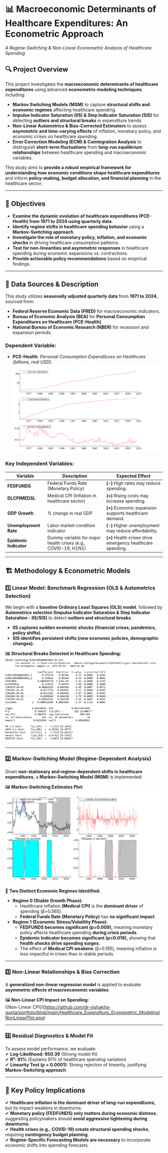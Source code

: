 # 📊 Macroeconomic Determinants of Healthcare Expenditures: An Econometric Approach  
*A Regime-Switching & Non-Linear Econometric Analysis of Healthcare Spending*  

## 🔍 Project Overview  
This project investigates the **macroeconomic determinants of healthcare expenditures** using advanced **econometric modeling techniques**, including:  

- **Markov Switching Models (MSM)** to capture **structural shifts and economic regimes** affecting healthcare spending.  
- **Impulse Indicator Saturation (IIS) & Step Indicator Saturation (SIS)** for detecting **outliers and structural breaks** in expenditure trends.  
- **Non-Linear Autometrics & Bias-Corrected Estimators** to assess **asymmetric and time-varying effects** of inflation, monetary policy, and economic crises on healthcare spending.  
- **Error Correction Modeling (ECM) & Cointegration Analysis** to distinguish **short-term fluctuations** from **long-run equilibrium relationships** between healthcare spending and macroeconomic variables.  

This study aims to **provide a robust empirical framework for understanding how economic conditions shape healthcare expenditures** and inform **policy-making, budget allocation, and financial planning** in the healthcare sector.  

---

## 🎯 Objectives  
- **Examine the dynamic evolution of healthcare expenditures (PCE-Health) from 1971 to 2024 using quarterly data.**  
- **Identify regime shifts in healthcare spending behavior** using a **Markov-Switching approach**.  
- **Investigate the role of monetary policy, inflation, and economic shocks** in driving healthcare consumption patterns.  
- **Test for non-linearities and asymmetric responses** in healthcare spending during economic expansions vs. contractions.  
- **Provide actionable policy recommendations** based on empirical findings.  

---

## 📂 Data Sources & Description  
This study utilizes **seasonally adjusted quarterly data** from **1971 to 2024**, sourced from:  
- **Federal Reserve Economic Data (FRED)** for macroeconomic indicators.  
- **Bureau of Economic Analysis (BEA)** for **Personal Consumption Expenditures on Healthcare (PCE-Health)**.  
- **National Bureau of Economic Research (NBER)** for recession and expansion periods.  

### **Dependent Variable:**  
- **PCE-Health**: *Personal Consumption Expenditures on Healthcare (billions, real USD).*
![PCE Health](https://github.com/dr-vishakha-gupta/portfolio/blob/main/Healthcare_Expenditure_Econometric_Modeling/PCE-Health.png)  

### **Key Independent Variables:**  
| Variable | Description | Expected Effect |
|----------|------------|----------------|
| **FEDFUNDS** | Federal Funds Rate (Monetary Policy) | **(-)** High rates may reduce spending. |
| **DLCPIMEDSL** | Medical CPI (Inflation in healthcare sector) | **(+)** Rising costs may increase spending. |
| **GDP Growth** | % change in real GDP | **(+)** Economic expansion supports healthcare demand. |
| **Unemployment Rate** | Labor market condition indicator | **(-)** Higher unemployment may reduce affordability. |
| **Epidemic Indicator** | Dummy variable for major health crises (e.g., COVID-19, H1N1) | **(+)** Health crises drive emergency healthcare spending. |

---

## 🏗 **Methodology & Econometric Models**  

### **1️⃣ Linear Model: Benchmark Regression (OLS & Autometrics Selection)**  
We begin with a **baseline Ordinary Least Squares (OLS) model**, followed by **Autometrics selection (Impulse Indicator Saturation & Step Indicator Saturation - IIS/SIS)** to detect **outliers and structural breaks**.  

- **IIS captures sudden economic shocks (financial crises, pandemics, policy shifts).**  
- **SIS identifies persistent shifts (new economic policies, demographic changes).**  

🖼 **Structural Breaks Detected in Healthcare Spending:**  
![Structural Breaks](https://github.com/dr-vishakha-gupta/portfolio/blob/main/Healthcare_Expenditure_Econometric_Modeling/StructuralBreaks.png)  

---

### **2️⃣ Markov-Switching Model (Regime-Dependent Analysis)**  
Given **non-stationary and regime-dependent shifts in healthcare expenditures**, a **Markov-Switching Model (MSM)** is implemented:  

🖼 **Markov-Switching Estimates Plot:**  
![Markov Switching](https://github.com/dr-vishakha-gupta/portfolio/blob/main/Healthcare_Expenditure_Econometric_Modeling/MarkovSwitching.png) 

📌 **Two Distinct Economic Regimes Identified:**  
- **Regime 0 (Stable Growth Phase)**:  
  - Healthcare inflation **(Medical CPI)** is the **dominant driver** of spending (β=0.565).  
  - **Federal Funds Rate (Monetary Policy)** has **no significant impact**.  
- **Regime 1 (Economic Stress/Volatility Phase)**:  
  - **FEDFUNDS becomes significant (p=0.009),** meaning monetary policy affects healthcare spending **during crisis periods**.  
  - **Epidemic Indicator becomes significant (p=0.018),** showing that **health shocks drive spending surges.**  
  - The effect of **Medical CPI weakens** (β=0.195), meaning inflation is less impactful in crises than in stable periods.  

---

### **3️⃣ Non-Linear Relationships & Bias Correction**  
A **generalized non-linear regression model** is applied to evaluate **asymmetric effects of macroeconomic variables**:  

🖼 **Non-Linear CPI Impact on Spending:**  
![Non-Linear CPI]((https://github.com/dr-vishakha-gupta/portfolio/blob/main/Healthcare_Expenditure_Econometric_Modeling/NonLinearPlot.png)  

---

### **4️⃣ Residual Diagnostics & Model Fit**  
To assess model performance, we evaluate:  
✔ **Log-Likelihood: 950.39** (Strong model fit)  
✔ **R²: 91%** (Explains 91% of healthcare spending variation)  
✔ **Linearity Test (p < 0.0001):** Strong rejection of linearity, justifying **Markov-Switching approach**.    

---

## 📌 **Key Policy Implications**  

✔ **Healthcare inflation is the dominant driver of long-run expenditures,** but its impact weakens in downturns.  
✔ **Monetary policy (FEDFUNDS) only matters during economic distress**, suggesting policymakers should **avoid aggressive tightening during downturns**.  
✔ **Health crises (e.g., COVID-19) create structural spending shocks**, requiring **contingency budget planning**.  
✔ **Regime-Specific Forecasting Models are necessary** to incorporate economic shifts into spending forecasts.  
